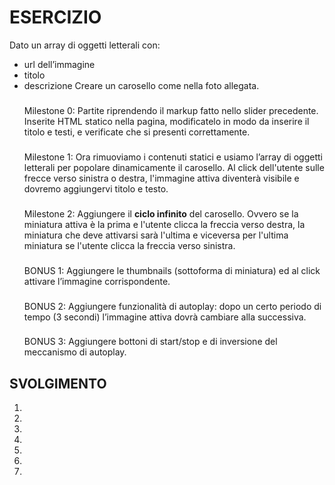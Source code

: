 # ESERCIZIO

Dato un array di oggetti letterali con:

- url dell’immagine
- titolo
- descrizione
  Creare un carosello come nella foto allegata.
  ###
  Milestone 0:
  Partite riprendendo il markup fatto nello slider precedente. Inserite HTML statico nella pagina, modificatelo in modo da inserire il titolo e testi, e verificate che si presenti correttamente.
  ###
  Milestone 1:
  Ora rimuoviamo i contenuti statici e usiamo l’array di oggetti letterali per popolare dinamicamente il carosello.
  Al click dell'utente sulle frecce verso sinistra o destra, l'immagine attiva diventerà visibile e dovremo aggiungervi titolo e testo.
  ###
  Milestone 2:
  Aggiungere il **ciclo infinito** del carosello. Ovvero se la miniatura attiva è la prima e l'utente clicca la freccia verso destra, la miniatura che deve attivarsi sarà l'ultima e viceversa per l'ultima miniatura se l'utente clicca la freccia verso sinistra.
  ###
  BONUS 1:
  Aggiungere le thumbnails (sottoforma di miniatura) ed al click attivare l’immagine corrispondente.
  ###
  BONUS 2:
  Aggiungere funzionalità di autoplay: dopo un certo periodo di tempo (3 secondi) l’immagine attiva dovrà cambiare alla successiva.
  ###
  BONUS 3:
  Aggiungere bottoni di start/stop e di inversione del meccanismo di autoplay.

## SVOLGIMENTO

1.
2.
3.
4.
5.
6.
7.
